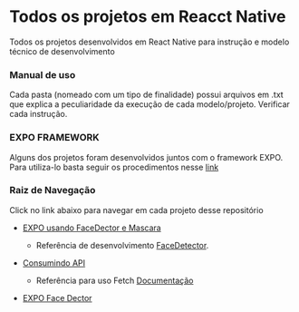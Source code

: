 # Todos os projetos em Reacct Native

Todos os projetos desenvolvidos em React Native para instrução e modelo técnico de desenvolvimento

### Manual de uso

Cada pasta (nomeado com um tipo de finalidade) possui arquivos em .txt que explica a peculiaridade da execução de cada 
modelo/projeto. Verificar cada instrução.

### EXPO FRAMEWORK

Alguns dos projetos foram desenvolvidos juntos com o framework EXPO. Para utiliza-lo basta seguir os procedimentos nesse [link](https://docs.expo.io/get-started/installation/)

### Raiz de Navegação

Click no link abaixo para navegar em cada projeto desse repositório

* [EXPO usando FaceDector e Mascara](https://github.com/wilsonfalcao/ReactNative-Projects/tree/main/ReactNative%20-%20Usando%20Mascara%20no%20FaceDetector)

    * Referência de desenvolvimento [FaceDetector](https://docs.expo.io/versions/latest/sdk/facedetector/).

* [Consumindo API](https://github.com/wilsonfalcao/ReactNative-Projects/tree/main/ReactNative%20-%20Consumindo%20Web%20Service)
    
    * Referência para uso Fetch [Documentação](https://developer.mozilla.org/en-US/docs/Web/API/Fetch_API/Using_Fetch)

* [EXPO Face Dector](https://github.com/wilsonfalcao/ReactNative-Projects/tree/main/ReactNative%20-%20FaceDetector)
